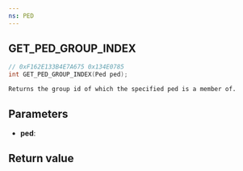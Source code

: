 ```yaml
---
ns: PED
---
```

## GET_PED_GROUP_INDEX

```c
// 0xF162E133B4E7A675 0x134E0785
int GET_PED_GROUP_INDEX(Ped ped);
```

```
Returns the group id of which the specified ped is a member of.  
```

## Parameters
* **ped**: 

## Return value
